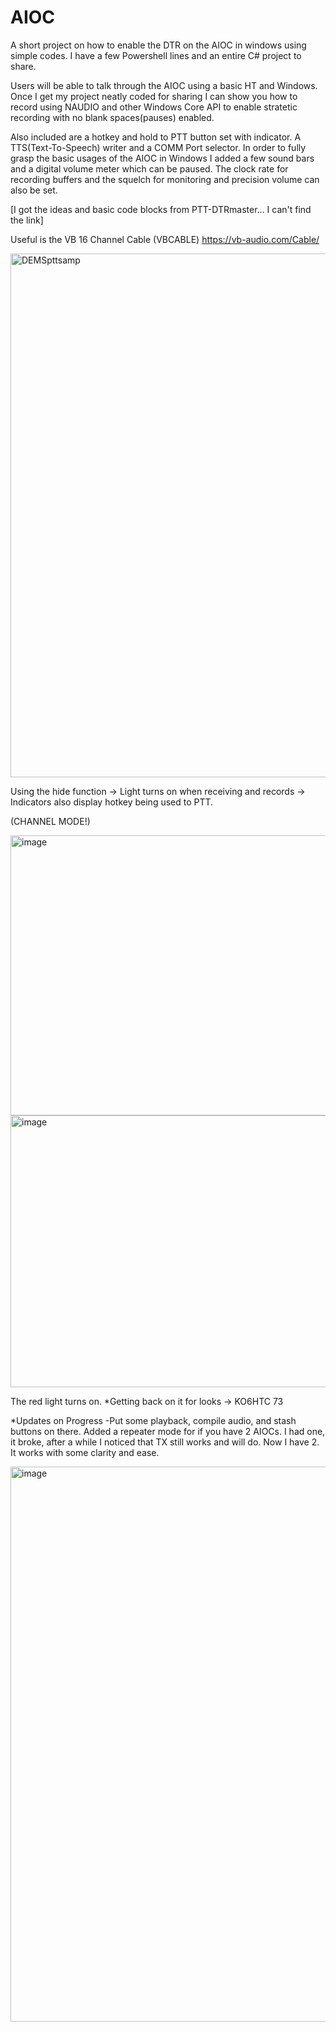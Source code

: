 # AIOC
A short project on how to enable the DTR on the AIOC in windows using simple codes. I have a few Powershell lines and an entire C# project to share. 

Users will be able to talk through the AIOC using a basic HT and Windows. Once I get my project neatly coded for sharing I can show you how to record using NAUDIO and other Windows Core API to enable stratetic recording with no blank spaces(pauses) enabled. 

Also included are a hotkey and hold to PTT button set with indicator. A TTS(Text-To-Speech) writer and a COMM Port selector. In order to fully grasp the basic usages of the AIOC in Windows I added a few sound bars and a digital volume meter which can be paused. The clock rate for recording buffers and the squelch for monitoring and precision volume can also be set.


[I got the ideas and basic code blocks from PTT-DTRmaster... I can't find the link]

Useful is the VB 16 Channel Cable (VBCABLE) https://vb-audio.com/Cable/

<img width="1334" height="838" alt="DEMSpttsamp" src="https://github.com/user-attachments/assets/7184b03b-1ef0-4465-8a5a-e724dbe5bdf5" />

Using the hide function -> Light turns on when receiving and records -> Indicators also display hotkey being used to PTT.

 (CHANNEL MODE!)

<img width="1131" height="448" alt="image" src="https://github.com/user-attachments/assets/e3009149-439c-47ce-89ba-87dbe807c91a" />

<img width="1082" height="435" alt="image" src="https://github.com/user-attachments/assets/0868867c-18d0-40a6-b30a-0d8963454d7d" />

The red light turns on.
*Getting back on it for looks -> KO6HTC 73

*Updates on Progress
-Put some playback, compile audio, and stash buttons on there. Added a repeater mode for if you have 2 AIOCs.
 I had one, it broke, after a while I noticed that TX still works and will do. Now I have 2. It works with some clarity and ease. 

<img width="1324" height="888" alt="image" src="https://github.com/user-attachments/assets/2b2de89e-a72b-492e-99db-643acb7b42b3" />

